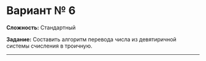 # Вариант № 6
**Сложность:** Стандартный

**Задание:**  Составить алгоритм перевода числа из девятиричной системы счисления в троичную.

---